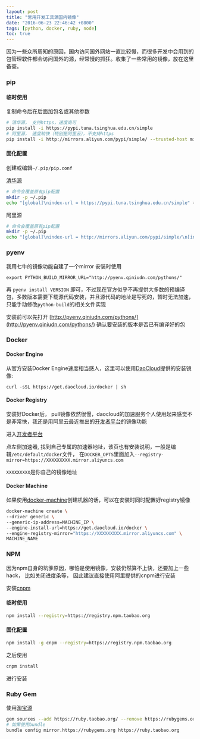 ```yaml
---
layout: post
title: "常用开发工具源国内镜像"
date: "2016-06-23 22:46:42 +0800"
tags: [python, docker, ruby, node]
toc: true
---
```


因为一些众所周知的原因，国内访问国外网站一直比较慢，而很多开发中会用到的包管理软件都会访问国外的源，经常慢的抓狂。收集了一些常用的镜像，放在这里备查。

### pip

#### 临时使用

复制命令后在后面加包名或其他参数

```bash
# 清华源， 支持https，速度尚可
pip install -i https://pypi.tuna.tsinghua.edu.cn/simple
# 阿里源， 速度较快（特别是阿里云），不支持https
pip install -i http://mirrors.aliyun.com/pypi/simple/ --trusted-host mirrors.aliyun.com
```

#### 固化配置

创建或编辑`~/.pip/pip.conf`

[清华源](https://mirrors.tuna.tsinghua.edu.cn/help/pypi/)

```bash
# 命令会覆盖原有pip配置
mkdir -p ~/.pip
echo "[global]\nindex-url = https://pypi.tuna.tsinghua.edu.cn/simple" > ~/.pip/pip.conf
```

阿里源

```bash
# 命令会覆盖原有pip配置
mkdir -p ~/.pip
echo "[global]\nindex-url = http://mirrors.aliyun.com/pypi/simple/\n[install]\ntrusted-host = mirrors.aliyun.com" > ~/.pip/pip.conf
```

### pyenv

我用七牛的镜像功能自建了一个mirror
安装时使用

```
export PYTHON_BUILD_MIRROR_URL="http://pyenv.qiniudn.com/pythons/"
```

再 `pyenv install VERSION` 即可，不过现在官方似乎不再提供大多数的预编译包，多数版本需要下载源代码安装，并且源代码的地址是写死的，暂时无法加速，只能手动修改`python-build`的相关文件实现

安装前可以先打开 [http://pyenv.qiniudn.com/pythons/](http://pyenv.qiniudn.com/pythons/) 确认要安装的版本是否已有编译好的包


### Docker

#### Docker Engine

从官方安装Docker Engine速度相当感人，这里可以使用[DaoCloud](http://daocloud.io)提供的安装镜像:

```
curl -sSL https://get.daocloud.io/docker | sh
```

#### Docker Registry

安装好Docker后， pull镜像依然很慢，daocloud的加速服务个人使用起来感觉不是非常快，我还是用阿里云最近推出的[开发者平台](https://dev.aliyun.com/search.html)的镜像功能

进入[开发者平台](https://dev.aliyun.com/search.html)

点左侧加速器, 找到自己专属的加速器地址，该页也有安装说明，一般是编辑`/etc/default/docker`文件， 在`DOCKER_OPTS`里面加入`--registry-mirror=https://XXXXXXXXX.mirror.aliyuncs.com`

`XXXXXXXXX`是你自己的镜像地址

#### Docker Machine

如果使用[docker-machine](https://docs.docker.com/machine/)创建机器的话，可以在安装时同时配置好registry镜像

```bash
docker-machine create \
--driver generic \
--generic-ip-address=MACHINE_IP \
--engine-install-url=https://get.daocloud.io/docker \
--engine-registry-mirror="https://XXXXXXXXX.mirror.aliyuncs.com" \
MACHINE_NAME
```

### NPM

因为npm自身的坑爹原因，哪怕是使用镜像，安装仍然算不上快，还要加上一些hack， 比如关闭进度条等， 因此建议直接使用阿里提供的cnpm进行安装

安装[cnpm](https://npm.taobao.org/)

#### 临时使用

```bash
npm install --registry=https://registry.npm.taobao.org
```

#### 固化配置

```bash
npm install -g cnpm --registry=https://registry.npm.taobao.org
```

之后使用 

```bash
cnpm install
```

进行安装

### Ruby Gem

使用[淘宝源](https://ruby.taobao.org/)

```bash
gem sources --add https://ruby.taobao.org/ --remove https://rubygems.org/
# 如果使用bundle
bundle config mirror.https://rubygems.org https://ruby.taobao.org
```

